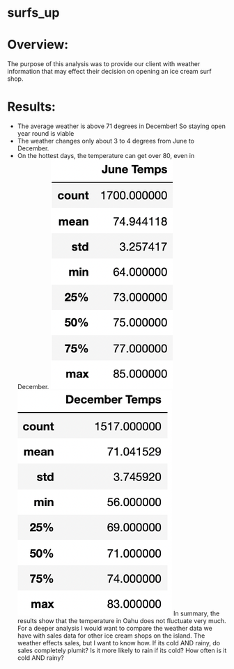 # surfs_up

# Overview:
The purpose of this analysis was to provide our client with weather information that may effect their decision on opening an ice cream surf shop.
# Results: 
* The average weather is above 71 degrees in December! So staying open year round is viable
* The weather changes only about 3 to 4 degrees from June to December.
* On the hottest days, the temperature can get over 80, even in December.
![June](https://github.com/James-Harkin/surfs_up/blob/main/Resources/June_temps.png?) 
![December](https://github.com/James-Harkin/surfs_up/blob/main/Resources/December_temps.png?) 
In summary, the results show that the temperature in Oahu does not fluctuate very much. For a deeper analysis I would want to compare the weather data we have with sales data for other ice cream shops on the island. The weather effects sales, but I want to know how. If its cold AND rainy, do sales completely plumit? Is it more likely to rain if its cold? How often is it cold AND rainy?

